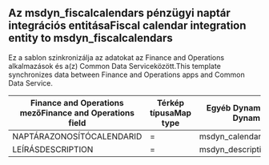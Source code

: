 ## <a name="fiscal-calendar-integration-entity-to-msdyn_fiscalcalendars"></a><span data-ttu-id="083e1-101">Az msdyn_fiscalcalendars pénzügyi naptár integrációs entitása</span><span class="sxs-lookup"><span data-stu-id="083e1-101">Fiscal calendar integration entity to msdyn_fiscalcalendars</span></span>

<span data-ttu-id="083e1-102">Ez a sablon szinkronizálja az adatokat az Finance and Operations alkalmazások és a(z) Common Data Serviceközött.</span><span class="sxs-lookup"><span data-stu-id="083e1-102">This template synchronizes data between Finance and Operations apps and Common Data Service.</span></span>

<span data-ttu-id="083e1-103">Finance and Operations mező</span><span class="sxs-lookup"><span data-stu-id="083e1-103">Finance and Operations field</span></span> | <span data-ttu-id="083e1-104">Térkép típusa</span><span class="sxs-lookup"><span data-stu-id="083e1-104">Map type</span></span> | <span data-ttu-id="083e1-105">Egyéb Dynamics 365 mező</span><span class="sxs-lookup"><span data-stu-id="083e1-105">Other Dynamics 365 field</span></span> | <span data-ttu-id="083e1-106">Alapértelmezett érték</span><span class="sxs-lookup"><span data-stu-id="083e1-106">Default value</span></span>
---|---|---|---
<span data-ttu-id="083e1-107">NAPTÁRAZONOSÍTÓ</span><span class="sxs-lookup"><span data-stu-id="083e1-107">CALENDARID</span></span> | = | <span data-ttu-id="083e1-108">msdyn_calendar</span><span class="sxs-lookup"><span data-stu-id="083e1-108">msdyn_calendar</span></span> | 
<span data-ttu-id="083e1-109">LEÍRÁS</span><span class="sxs-lookup"><span data-stu-id="083e1-109">DESCRIPTION</span></span> | = | <span data-ttu-id="083e1-110">msdyn_description</span><span class="sxs-lookup"><span data-stu-id="083e1-110">msdyn_description</span></span> | 
